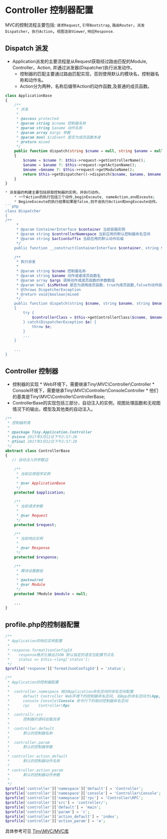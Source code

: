 Controller 控制器配置
==== 

MVC的控制流程主要包括: `请求Request`, `引导Bootstrap`, `路由Router`，`派发Dispatcher`，`执行Action`，`视图渲染Viewer`, `响应Response`.

Dispatch 派发
----

* Application派发的主要流程是从Request获取经过路由匹配的Module, Controller，Action, 并通过派发器(Dispatcher)执行派发动作。   
    * 控制器的匹配主要通过路由匹配实现，否则使用默认的模块名，控制器名称和动作名。   
    * Action分为两种，名称后缀带Action的动作函数,及普通的成员函数。   
```php
class ApplicationBase
{
    /**
     * 派发
     *
     * @access protected
     * @param string $cname 控制器名称
     * @param string $aname 动作名称
     * @param array $args 参数
     * @param bool $isEvent 是否为成员函数本身
     * @return mixed
     */
    public function dispatch(string $cname = null, string $aname = null, string $mname = null, array $args = [], bool $isMethod = false)
    {
        $cname = $cname ?: $this->request->getControllerName();
        $aname = $aname ?: $this->request->getActionName();
        $mname =$mname ?: $this->request->getModuleName();
        return $this->getDispatcher()->dispatch($cname, $aname, $mname, $args, $isMethod);
    }
}

* 派发器的构建主要包括获取控制器的实例，并执行动作。   
    * 一个Action的执行包括三个动作,beginExceute, nameAction,endExceute;   
    * BegineExceute的执行结果如果是false,则不会执行Action和engExceute动作。  
```php
class Dispatcher
{
/**
     * 
     * @param ContainerInterface $container 当前容器实例
     * @param string $controllerNamespace 当前应用的默认控制器命名空间
     * @param string $actionSuffix 当前应用的默认动作后缀
     */
    public function __construct(ContainerInterface $container, string $controllerNamespace = '', string $actionSuffix = '');
    
    /**
     * 执行派发
     *
     * @param string $cname 控制器名称
     * @param string $aname 动作或者成员函数名
     * @param array $args 调用动作或成员函数的参数数组
     * @param bool $isMethod 是否为调用成员函数，true为成员函数,false为动作函数
     * @throws DispatcherException
     * @return void|boolean|mixed
     */
    public function dispatch(string $cname, string $aname, string $mname = null, array $args = [], bool $isMethod = false)
    {   
        try {
            $controllerClass = $this->getControllerClass($cname, $mname);
        } catch(DispatcherException $e) {
            throw $e;
        }
        ...
    }
    
    ...
}
```

Controller 控制器
----

* 控制器的实现 
      * Web环境下，需要继承Tiny\MVC\Controller\Controller
      * Console环境下，需要继承Tiny\MVC\Controller\ConsoleController
      * 他们的基类是Tiny\MVC\Controller\ControllerBase;
 * ControllerBase的实现包括三部分，自动注入的实例，视图处理函数和无视图情况下的输出，模型及其他类的自动注入。
```php
/**
 * 控制器积类
 *
 * @package Tiny.Application.Controller
 * @since 2017年3月12日下午2:57:20
 * @final 2017年3月12日下午2:57:20
 */
abstract class ControllerBase
{
   // 自动注入的参数边
    
    /**
     * 当前应用程序实例
     *
     * @var ApplicationBase
     */
    protected $application;
    
    /**
     * 当前请求参数
     *
     * @var Request
     */
    protected $request;
    
    /**
     * 当前响应实例
     *
     * @var Response
     */
    protected $response;

    /**
     * 模块设置数组
     * 
     * @autowired
     * @var Module
     */
    protected ?Module $module = null;
    
    ...
}
```

profile.php的控制器配置
----
```php
/**
 * Application的响应实例配置
 *
 * response.formatJsonConfigId
 *    response格式化输出JSON 默认指定的语言包配置节点名
 *    status => $this->lang['status'];
 */
$profile['response']['formatJsonConfigId'] = 'status';

/**
 * Application的控制器配置
 * 
 *  controller.namespace 相对Application命名空间的命名空间配置 
 *      default Controller Web环境下的控制器命名空间, 如App的命名空间为\App, 即\App\Controller
 *      console Console\Console 命令行下的相对控制器命名空间
 *      rpc    Controller\Rpc 
 *      
 *  controllr.src  
 *      控制器的源码加载目录
 *      
 *  controller.default  
 *      默认的控制器名称
 *      
 *  controller.param 
 *      默认的控制器参数
 *      
 * controller.action_default 
 *      默认的控制器动作名称
 * 
 * controller.action_param 
 *      默认的控制器动作参数              
 *          
 */
$profile['controller']['namespace']['default'] = 'Controller';
$profile['controller']['namespace']['console'] = 'Controller\Console';
$profile['controller']['namepsace']['rpc'] = 'Controller\RPC';
$profile['controller']['src'] = 'controller/';
$profile['controller']['default'] = 'main';
$profile['controller']['param'] = 'c';
$profile['controller']['action_default'] = 'index';
$profile['controller']['action_param'] = 'a';
```

具体参考可见 [Tiny\MVC/MVC库](https://github.com/tinyphporg/tinyphp-docs/blob/master/docs/lib/mvc.md)

